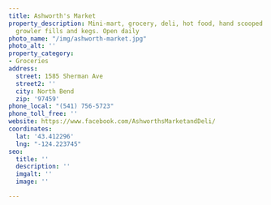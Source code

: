 ```yaml
---
title: Ashworth's Market
property_description: Mini-mart, grocery, deli, hot food, hand scooped ice cream,
  growler fills and kegs. Open daily
photo_name: "/img/ashworth-market.jpg"
photo_alt: ''
property_category:
- Groceries
address:
  street: 1585 Sherman Ave
  street2: ''
  city: North Bend
  zip: '97459'
phone_local: "(541) 756-5723"
phone_toll_free: ''
website: https://www.facebook.com/AshworthsMarketandDeli/
coordinates:
  lat: '43.412296'
  lng: "-124.223745"
seo:
  title: ''
  description: ''
  imgalt: ''
  image: ''

---
```

